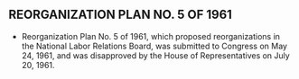 ## **REORGANIZATION PLAN NO. 5 OF 1961**
* Reorganization Plan No. 5 of 1961, which proposed reorganizations in the National Labor Relations Board, was submitted to Congress on May 24, 1961, and was disapproved by the House of Representatives on July 20, 1961.